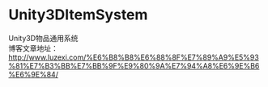 Unity3DItemSystem
=================

Unity3D物品通用系统<br>
博客文章地址：http://www.luzexi.com/%E6%B8%B8%E6%88%8F%E7%89%A9%E5%93%81%E7%B3%BB%E7%BB%9F%E9%80%9A%E7%94%A8%E6%9E%B6%E6%9E%84/

